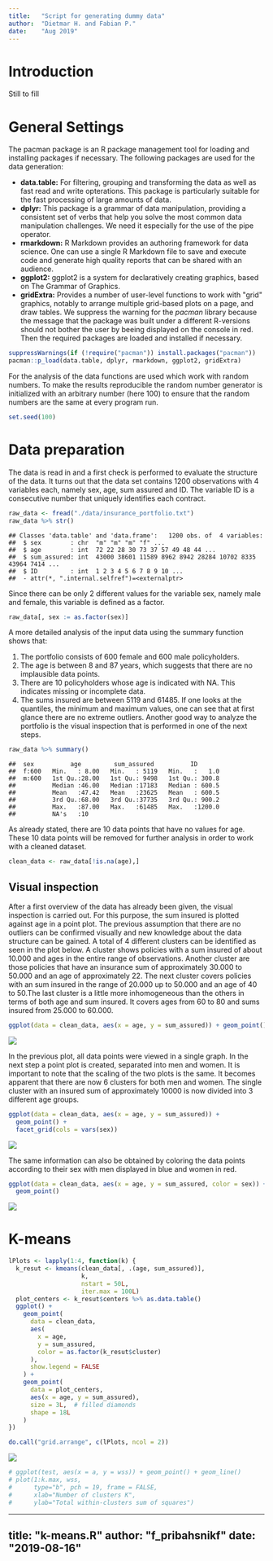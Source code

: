 ```yaml
---
title:   "Script for generating dummy data"
author:  "Dietmar H. and Fabian P."
date:    "Aug 2019"
---
```




# Introduction
Still to fill

# General Settings
The pacman package is an R package management tool for loading and installing
packages if necessary. The following packages are used for the data generation: 
 
- **data.table:** For filtering, grouping and transforming the data as well
as fast read and write opterations. This package is particularly suitable for
the fast processing of large amounts of data.
- **dplyr:** This package is a grammar of data manipulation, providing a consistent
set of verbs that help you solve the most common data manipulation challenges.
We need it especially for the use of the pipe operator.
- **rmarkdown:** R Markdown provides an authoring framework for data science.
One can use a single R Markdown file to save and execute code and generate high
quality reports that can be shared with an audience.
- **ggplot2:** ggplot2 is a system for declaratively creating graphics, based
on The Grammar of Graphics. 
- **gridExtra:** Provides a number of user-level functions to work with "grid"
graphics, notably to arrange multiple grid-based plots on a page, and draw tables.
We suppress the warning for the *pacman* library because the message that the 
package was built under a different R-versions should not bother the user by
beeing displayed on the console in red. Then the required packages are loaded
and installed if necessary. 



```r
suppressWarnings(if (!require("pacman")) install.packages("pacman"))
pacman::p_load(data.table, dplyr, rmarkdown, ggplot2, gridExtra)
```

For the analysis of the data functions are used which work with random numbers.
To make the results reproducible the random number generator is initialized 
with an arbitrary number (here 100) to ensure that the random numbers are the
same at every program run. 


```r
set.seed(100)
```

# Data preparation
The data is read in and a first check is performed to evaluate the structure 
of the data. It turns out that the data set contains 1200 observations with 4
variables each, namely sex, age, sum assured and ID. The variable ID is a 
consecutive number that uniquely identifies each contract. 


```r
raw_data <- fread("./data/insurance_portfolio.txt")
raw_data %>% str()
```

```
## Classes 'data.table' and 'data.frame':	1200 obs. of  4 variables:
##  $ sex        : chr  "m" "m" "m" "f" ...
##  $ age        : int  72 22 28 30 73 37 57 49 48 44 ...
##  $ sum_assured: int  43000 38601 11589 8962 8942 28284 10702 8335 43964 7414 ...
##  $ ID         : int  1 2 3 4 5 6 7 8 9 10 ...
##  - attr(*, ".internal.selfref")=<externalptr>
```

Since there can be only 2 different values for the variable sex, namely male 
and female, this variable is defined as a factor. 


```r
raw_data[, sex := as.factor(sex)]
```

A more detailed analysis of the input data using the summary function shows that:
1. The portfolio consists of 600 female and 600 male policyholders.
2. The age is between 8 and 87 years, which suggests that there are no 
implausible data points.
3. There are 10 policyholders whose age is indicated with NA. This indicates 
missing or incomplete data.
4. The sums insured are between 5119 and 61485. If one looks at the quantiles,
the minimum and maximum values, one can see that at first glance there are no
extreme outliers. Another good way to analyze the portfolio is the visual 
inspection that is performed in one of the next steps.


```r
raw_data %>% summary()
```

```
##  sex          age         sum_assured          ID        
##  f:600   Min.   : 8.00   Min.   : 5119   Min.   :   1.0  
##  m:600   1st Qu.:28.00   1st Qu.: 9498   1st Qu.: 300.8  
##          Median :46.00   Median :17183   Median : 600.5  
##          Mean   :47.42   Mean   :23625   Mean   : 600.5  
##          3rd Qu.:68.00   3rd Qu.:37735   3rd Qu.: 900.2  
##          Max.   :87.00   Max.   :61485   Max.   :1200.0  
##          NA's   :10
```

As already stated, there are 10 data points that have no values for age. These
10 data points will be removed for further analysis in order to work with a
cleaned dataset. 


```r
clean_data <- raw_data[!is.na(age),]
```

## Visual inspection
After a first overview of the data has already been given, the visual inspection
is carried out. For this purpose, the sum insured is plotted against age in a
point plot. The previous assumption that there are no outliers can be confirmed 
visually and new knowledge about the data structure can be gained. A total of
4 different clusters can be identified as seen in the plot below. A cluster shows
policies with a sum insured of about 10.000 and ages in the entire range of 
observations. Another cluster are those policies that have an insurance sum
of approximately 30.000 to 50.000 and an age of approximately 22. The next 
cluster covers policies with an sum insured in the range of 20.000 up to 
50.000 and an age of 40 to 50.The last cluster is a little more inhomogeneous
than the others in terms of both age and sum insured. It covers ages from 60 
to 80 and sums insured from 25.000 to 60.000.


```r
ggplot(data = clean_data, aes(x = age, y = sum_assured)) + geom_point()
```

![](k-means_files/figure-html/plot-all-1.png)<!-- --> 

In the previous plot, all data points were viewed in a single graph. In the 
next step a point plot is created, separated into men and women. It is important
to note that the scaling of the two plots is the same. It becomes apparent that
there are now 6 clusters for both men and women. The single cluster with
an insured sum of approximately 10000 is now divided into 3 different age groups. 


```r
ggplot(data = clean_data, aes(x = age, y = sum_assured)) +
  geom_point() +
  facet_grid(cols = vars(sex))
```

![](k-means_files/figure-html/plot-facets-1.png)<!-- --> 

The same information can also be obtained by coloring the data points according
to their sex with men displayed in blue and women in red.


```r
ggplot(data = clean_data, aes(x = age, y = sum_assured, color = sex)) +
  geom_point()
```

![](k-means_files/figure-html/plot-colored-1.png)<!-- --> 

# K-means



```r
lPlots <- lapply(1:4, function(k) {
  k_resut <- kmeans(clean_data[, .(age, sum_assured)],
                    k,
                    nstart = 50L,
                    iter.max = 100L)
  plot_centers <- k_resut$centers %>% as.data.table()
  ggplot() +
    geom_point(
      data = clean_data,
      aes(
        x = age,
        y = sum_assured,
        color = as.factor(k_resut$cluster)
      ),
      show.legend = FALSE
    ) +
    geom_point(
      data = plot_centers,
      aes(x = age, y = sum_assured),
      size = 3L,  # filled diamonds
      shape = 18L 
    )
})
```

```r
do.call("grid.arrange", c(lPlots, ncol = 2))
```

![](k-means_files/figure-html/grid-nonScaled-1.png)<!-- --> 

```r
# ggplot(test, aes(x = a, y = wss)) + geom_point() + geom_line()
# plot(1:k.max, wss,
#      type="b", pch = 19, frame = FALSE, 
#      xlab="Number of clusters K",
#      ylab="Total within-clusters sum of squares")
```


---
title: "k-means.R"
author: "f_pribahsnikf"
date: "2019-08-16"
---

